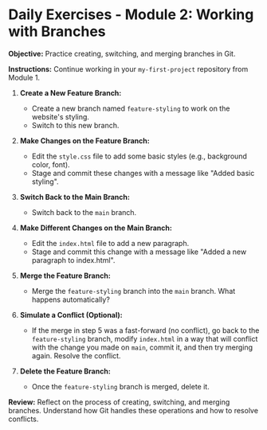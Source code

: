 # Daily Exercises - Module 2: Working with Branches

**Objective:** Practice creating, switching, and merging branches in Git.

**Instructions:** Continue working in your `my-first-project` repository from Module 1.

1.  **Create a New Feature Branch:**

    - Create a new branch named `feature-styling` to work on the website's styling.
    - Switch to this new branch.

2.  **Make Changes on the Feature Branch:**

    - Edit the `style.css` file to add some basic styles (e.g., background color, font).
    - Stage and commit these changes with a message like "Added basic styling".

3.  **Switch Back to the Main Branch:**

    - Switch back to the `main` branch.

4.  **Make Different Changes on the Main Branch:**

    - Edit the `index.html` file to add a new paragraph.
    - Stage and commit this change with a message like "Added a new paragraph to index.html".

5.  **Merge the Feature Branch:**

    - Merge the `feature-styling` branch into the `main` branch. What happens automatically?

6.  **Simulate a Conflict (Optional):**

    - If the merge in step 5 was a fast-forward (no conflict), go back to the `feature-styling` branch, modify `index.html` in a way that will conflict with the change you made on `main`, commit it, and then try merging again. Resolve the conflict.

7.  **Delete the Feature Branch:**
    - Once the `feature-styling` branch is merged, delete it.

**Review:** Reflect on the process of creating, switching, and merging branches. Understand how Git handles these operations and how to resolve conflicts.

